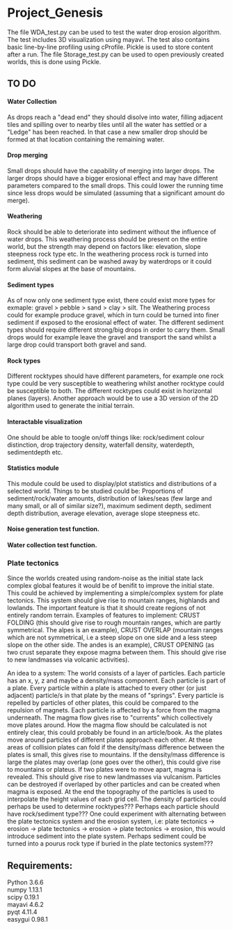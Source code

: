 # Project_Genesis

The file WDA_test.py can be used to test the water drop erosion algorithm. The test includes 3D visualization using mayavi. The test also contains basic line-by-line profiling using cProfile. Pickle is used to store content after a run. The file Storage_test.py can be used to open previously created worlds, this is done using Pickle.  

## TO DO

#### Water Collection
As drops reach a "dead end" they should disolve into water, filling adjacent tiles and spilling over to nearby tiles until all the water has settled or a "Ledge" has been reached. In that case a new smaller drop should be formed at that location containing the remaining water.


#### Drop merging
Small drops should have the capability of merging into larger drops. The larger drops should have a bigger erosional effect and may have different parameters compared to the small drops. This could lower the running time since less drops would be simulated (assuming that a significant amount do merge).


#### Weathering
Rock should be able to deteriorate into sediment without the influence of water drops. This weathering process should  be present on the entire world, but the strength may depend on factors like: elevation, slope steepness rock type etc. In the weathering process rock is turned into sediment, this sediment can be washed away by waterdrops or it could form aluvial slopes at the base of mountains.


#### Sediment types
As of now only one sediment type exist, there could exist more types for exmaple: gravel > pebble > sand > clay > silt. The Weathering process could for example produce gravel, which in turn could be turned into finer sediment if exposed to the erosional effect of water. The different sediment types should require different strong/big drops in order to carry them. Small drops would for example leave the gravel and transport the sand whilst a large drop could transport both gravel and sand.


#### Rock types
Different rocktypes should have different parameters, for example one rock type could be very susceptible to weathering whilst another rocktype could be susceptible to both. The different rocktypes could exist in horizontal planes (layers). Another approach would be to use a 3D version of the 2D algorithm used to generate the initial terrain.


#### Interactable visualization
One should be able to toogle on/off things like: rock/sediment colour distinction, drop trajectory density, waterfall density, waterdepth, sedimentdepth etc.


#### Statistics module
This module could be used to display/plot statistics and distributions of a selected world. Things to be studied could be: Proportions of sediment/rock/water amounts, distribution of lakes/seas (few large and many small, or all of similar size?), maximum sediment depth, sediment depth distribution, average elevation, average slope steepness etc.


#### Noise generation test function.


#### Water collection test function.

### Plate tectonics
Since the worlds created using random-noise as the initial state lack complex global features it would be of benifit to improve the initial state. This could be achieved by implementing a simple/complex system for plate tectonics. This system should give rise to mountain ranges, highlands and lowlands. The important feature is that it should create regions of not entirely random terrain. Examples of features to implement: CRUST FOLDING (this should give rise to rough mountain ranges, which are partly symmetrical. The alpes is an example), CRUST OVERLAP (mountain ranges which are not symmetrical, i.e a steep slope on one side and a less steep slope on the other side. The andes is an example), CRUST OPENING (as two crust separate they expose magma between them. This should give rise to new landmasses via volcanic activities).

An idea to a system: The world consists of a layer of particles. Each particle has an x, y, z and maybe a density/mass component. Each particle is part of a plate. Every particle within a plate is attached to every other (or just adjacent) particle/s in that plate by the means of "springs". Every particle is repelled by particles of other plates, this could be compared to the repulsion of magnets. Each particle is affected by a force from the magma underneath. The magma flow gives rise to "currents" which collectively move plates around. How the magma flow should be calculated is not entirely clear, this could probably be found in an article/book. As the plates move around particles of different plates approach each other. At these areas of collision plates can fold if the density/mass difference between the plates is small, this gives rise to mountains. If the density/mass difference is large the plates may overlap (one goes over the other), this could give rise to mountains or plateus. If two plates were to move apart, magma is revealed. This should give rise to new landmasses via vulcanism. Particles can be destroyed if overlaped by other particles and can be created when magma is exposed. At the end the topography of the particles is used to interpolate the height values of each grid cell. The density of particles could perhaps be used to determine rocktypes??? Perhaps each particle should have rock/sediment type??? One could experiment with alternating between the plate tectonics system and the erosion system, i.e: plate tectonics -> erosion -> plate tectonics -> erosion -> plate tectonics -> erosion, this would introduce sediment into the plate system. Perhaps sediment could be turned into a pourus rock type if buried in the plate tectonics system???


## Requirements:  
  Python  3.6.6  
  numpy   1.13.1  
  scipy   0.19.1  
  mayavi  4.6.2  
  pyqt    4.11.4  
  easygui 0.98.1
